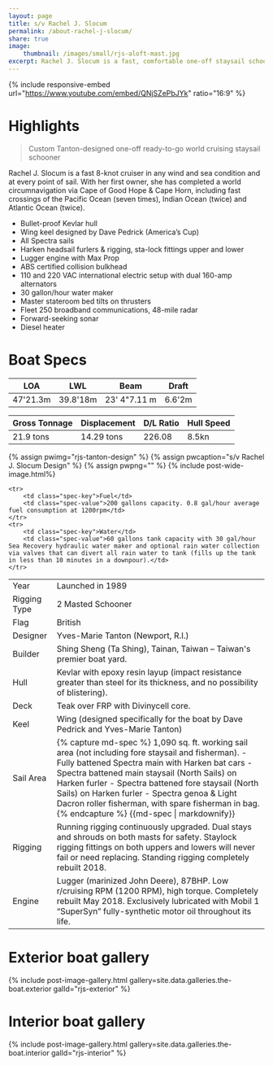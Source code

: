 ```yaml
---
layout: page
title: s/v Rachel J. Slocum
permalink: /about-rachel-j-slocum/
share: true
image:
    thumbnail: /images/small/rjs-aloft-mast.jpg
excerpt: Rachel J. Slocum is a fast, comfortable one-off staysail schooner capable of sailing at 7.5-8 knots in almost any wind condition, and staying there. 
---
```

{% include responsive-embed url="https://www.youtube.com/embed/QNjSZePbJYk" ratio="16:9" %}

# Highlights
> Custom Tanton-designed one-off ready-to-go world cruising staysail schooner

Rachel J. Slocum is a fast 8-knot cruiser in any wind and sea condition and at every point of sail. With her first owner, she has completed a world circumnavigation via Cape of Good Hope & Cape Horn, including fast crossings of the Pacific Ocean (seven times), Indian Ocean (twice) and Atlantic Ocean (twice). 

- Bullet-proof Kevlar hull
- Wing keel designed by Dave Pedrick (America’s Cup) 
- All Spectra sails
- Harken headsail furlers & rigging, sta-lock fittings upper and lower 
- Lugger engine with Max Prop 
- ABS certified collision bulkhead 
- 110 and 220 VAC international electric setup with dual 160-amp alternators 
- 30 gallon/hour water maker 
- Master stateroom bed tilts on thrusters 
- Fleet 250 broadband communications, 48-mile radar 
- Forward-seeking sonar 
- Diesel heater

# Boat Specs
<table class="boat-measurements">
    <thead>
        <tr>
            <th class="spec-key">LOA</th>
            <th class="spec-key">LWL</th>
            <th class="spec-key">Beam</th>
            <th class="spec-key">Draft</th>
        </tr>
    </thead>
    <tbody>
    <tr>
        <td class="spec-value">47'<span class="metric">21.3m</span></td>
        <td class="spec-value">39.8'<span class="metric">18m</span></td>
        <td class="spec-value">23' 4"<span class="metric">7.11 m</span></td>
        <td class="spec-value">6.6'<span class="metric">2m</span></td>
    </tr>
    </tbody>
</table>
<table class="boat-measurements">
    <thead>
        <tr>
            <th class="spec-key">Gross Tonnage</th>
            <th class="spec-key">Displacement</th>
            <th class="spec-key">D/L Ratio</th>
            <th class="spec-key">Hull Speed</th>
        </tr>        
    </thead>
    <tbody>
        <tr>
            <td class="spec-value">21.9 tons</td>
            <td class="spec-value">14.29 tons</td>
            <td class="spec-value">226.08</td>
            <td class="spec-value">8.5kn</td>
        </tr>
    </tbody>
</table>

{% assign pwimg="rjs-tanton-design" %}
{% assign pwcaption="s/v Rachel J. Slocum Design" %}
{% assign pwpng="" %}
{% include post-wide-image.html%}

<table class="boat-specs">
    <tr>
        <td class="spec-key">Year</td> 
        <td class="spec-value">Launched in 1989</td> 
    </tr>    
    <tr>
        <td class="spec-key">Rigging Type</td> 
        <td class="spec-value">2 Masted Schooner</td> 
    </tr>    
    <tr>
        <td class="spec-key">Flag</td>
        <td class="spec-value">British</td> 
    </tr>
    <tr>
        <td class="spec-key">Designer</td>
        <td class="spec-value">Yves-Marie Tanton (Newport, R.I.)</td> 
    </tr>
    <tr>
        <td class="spec-key">Builder</td>
        <td class="spec-value">Shing Sheng (Ta Shing), Tainan, Taiwan – Taiwan's premier boat yard.</td> 
    </tr>    
    <tr>
        <td class="spec-key">Hull</td>
        <td class="spec-value">Kevlar with epoxy resin layup (impact resistance greater than steel for its thickness, and no possibility of blistering).</td> 
    </tr>
    <tr>
        <td class="spec-key">Deck</td>
        <td class="spec-value">Teak over FRP with Divinycell core.</td> 
    </tr>
    <tr>
        <td class="spec-key">Keel</td>
        <td class="spec-value">Wing (designed specifically for the boat by Dave Pedrick and Yves-Marie Tanton)</td> 
    </tr>
    <tr>
        <td class="spec-key">Sail Area</td>
        <td class="spec-value">
{% capture md-spec %}
1,090 sq. ft. working sail area (not including fore staysail and fisherman). 
- Fully battened Spectra main with Harken bat cars
- Spectra battened main staysail (North Sails) on Harken furler
- Spectra battened fore staysail (North Sails) on Harken furler
- Spectra genoa & Light Dacron roller fisherman, with spare fisherman in bag.  
{% endcapture %}
            {{md-spec | markdownify}}
        </td>
    </tr>    
    <tr>
        <td class="spec-key">Rigging</td>
        <td class="spec-value">Running rigging continuously upgraded. Dual stays and shrouds on both masts for safety. Staylock rigging fittings on both uppers and lowers will never fail or need replacing. Standing rigging completely rebuilt 2018.</td> 
    </tr>
    <tr>
        <td class="spec-key">Engine</td>
        <td class="spec-value">Lugger (marinized John Deere), 87BHP. Low 
r/cruising RPM (1200 RPM), high torque. Completely rebuilt May 2018. Exclusively lubricated with Mobil 1 “SuperSyn” fully-synthetic motor oil throughout its life.</td> 
    </tr>

    <tr>
        <td class="spec-key">Fuel</td>
        <td class="spec-value">200 gallons capacity. 0.8 gal/hour average fuel consumption at 1200rpm</td> 
    </tr>
    <tr>
        <td class="spec-key">Water</td>
        <td class="spec-value">60 gallons tank capacity with 30 gal/hour Sea Recovery hydraulic water maker and optional rain water collection via valves that can divert all rain water to tank (fills up the tank in less than 10 minutes in a downpour).</td> 
    </tr>
</table>

# Exterior boat gallery
{% include post-image-gallery.html gallery=site.data.galleries.the-boat.exterior galId="rjs-exterior" %}

# Interior boat gallery
{% include post-image-gallery.html gallery=site.data.galleries.the-boat.interior galId="rjs-interior" %}